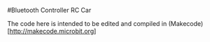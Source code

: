 #Bluetooth Controller RC Car

The code here is intended to be edited and compiled in (Makecode)[http://makecode.microbit.org]
